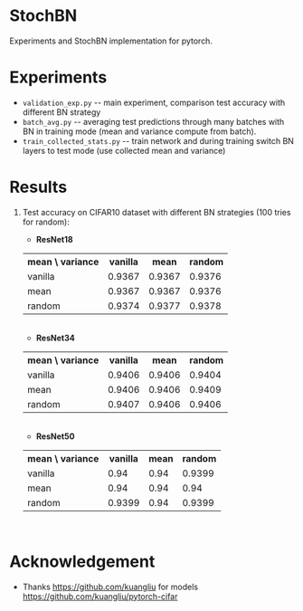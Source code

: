 # StochBN
Experiments and StochBN implementation for pytorch.


# Experiments

* `validation_exp.py` -- main experiment, comparison test accuracy with different BN strategy
* `batch_avg.py` -- averaging test predictions through many batches with BN in training mode (mean and variance compute from batch).
* `train_collected_stats.py` -- train network and during training switch BN layers to test mode (use collected mean and variance)

# Results

1. Test accuracy on CIFAR10 dataset with different BN strategies (100 tries for random):

	* __ResNet18__
    <table>
      <tr>
        <th>mean \ variance</th>
        <th>vanilla</th>
        <th>mean</th>
        <th>random</th>
      </tr>
      <tr>
        <td>vanilla</td>
        <td>0.9367</td>
        <td>0.9367</td>
        <td>0.9376</td>
      </tr>
      <tr>
        <td>mean</td>
        <td>0.9367</td>
        <td>0.9367</td>
        <td>0.9376</td>
      </tr>
      <tr>
        <td>random</td>
        <td>0.9374</td>
        <td>0.9377</td>
        <td>0.9378</td>
      </tr>
    </table>
    <br>

	* __ResNet34__
    <table>
      <tr>
        <th>mean \ variance</th>
        <th>vanilla</th>
        <th>mean</th>
        <th>random</th>
      </tr>
      <tr>
        <td>vanilla</td>
        <td>0.9406</td>
        <td>0.9406</td>
        <td>0.9404</td>
      </tr>
      <tr>
        <td>mean</td>
        <td>0.9406</td>
        <td>0.9406</td>
        <td>0.9409</td>
      </tr>
      <tr>
        <td>random</td>
        <td>0.9407</td>
        <td>0.9406</td>
        <td>0.9406</td>
      </tr>
    </table>
    <br>

	* __ResNet50__
    <table>
      <tr>
        <th>mean \ variance</th>
        <th>vanilla</th>
        <th>mean</th>
        <th>random</th>
      </tr>
      <tr>
        <td>vanilla</td>
        <td>0.94</td>
        <td>0.94</td>
        <td>0.9399</td>
      </tr>
      <tr>
        <td>mean</td>
        <td>0.94</td>
        <td>0.94</td>
        <td>0.94</td>
      </tr>
      <tr>
        <td>random</td>
        <td>0.9399</td>
        <td>0.94</td>
        <td>0.9399</td>
      </tr>
    </table>
    <br>



# Acknowledgement
* Thanks https://github.com/kuangliu for models https://github.com/kuangliu/pytorch-cifar
